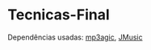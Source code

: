 # Tecnicas-Final
Dependências usadas:
[mp3agic](https://github.com/mpatric/mp3agic), [JMusic](https://github.com/rcasanovan/JMusic)
